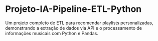 # Projeto-IA-Pipeline-ETL-Python
Um projeto completo de ETL para recomendar playlists personalizadas, demonstrando a extração de dados via API e o processamento de informações musicais com Python e Pandas.
